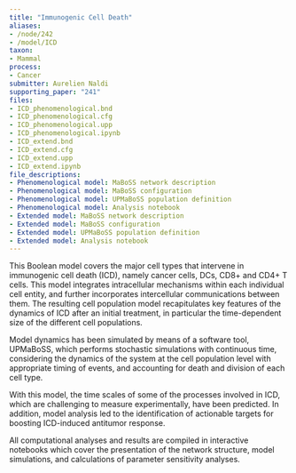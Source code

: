 ```yaml
---
title: "Immunogenic Cell Death"
aliases:
- /node/242
- /model/ICD
taxon: 
- Mammal
process: 
- Cancer
submitter: Aurelien Naldi
supporting_paper: "241"
files: 
- ICD_phenomenological.bnd
- ICD_phenomenological.cfg
- ICD_phenomenological.upp
- ICD_phenomenological.ipynb
- ICD_extend.bnd
- ICD_extend.cfg
- ICD_extend.upp
- ICD_extend.ipynb
file_descriptions: 
- Phenomenological model: MaBoSS network description
- Phenomenological model: MaBoSS configuration
- Phenomenological model: UPMaBoSS population definition
- Phenomenological model: Analysis notebook
- Extended model: MaBoSS network description
- Extended model: MaBoSS configuration
- Extended model: UPMaBoSS population definition
- Extended model: Analysis notebook
---
```




This Boolean model covers the major cell types that intervene in immunogenic cell death (ICD), namely cancer cells, DCs, CD8+ and CD4+ T cells.
This model integrates intracellular mechanisms within each individual cell entity, and further incorporates intercellular communications between
them. The resulting cell population model recapitulates key features of the dynamics of ICD after an initial treatment, in particular the 
time-dependent size of the different cell populations.

Model dynamics has been simulated by means of a software tool, UPMaBoSS, which performs stochastic simulations with continuous time, considering 
the dynamics of the system at the cell population level with appropriate timing of events, and accounting for death and division of each cell type.

With this model, the time scales of some of the processes involved in ICD, which are challenging to measure experimentally, have been predicted. 
In addition, model analysis led to the identification of actionable targets for boosting ICD-induced antitumor response.

All computational analyses and results are compiled in interactive notebooks which cover the presentation of the network structure, model simulations, 
and calculations of parameter sensitivity analyses.

